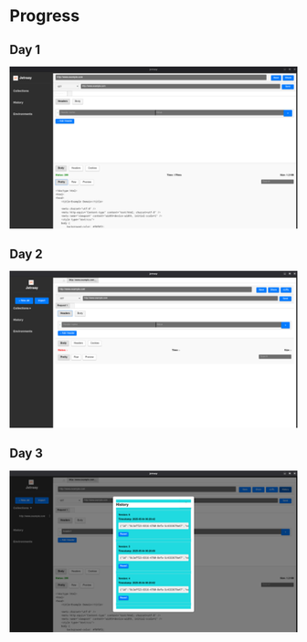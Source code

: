 # Progress

## Day 1

![Day 1](public/day1.png)

## Day 2

![Day 2](public/day2.png)

## Day 3

![Day 3](public/day3.png)